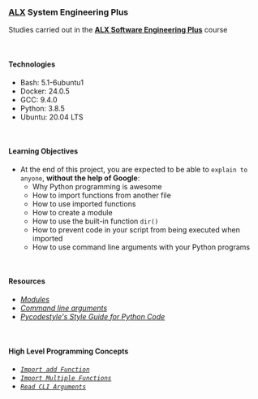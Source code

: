 ### [ALX](https://www.alxafrica.com/) System Engineering Plus

Studies carried out in the **[ALX Software Engineering Plus](https://www.alxafrica.com/software-engineering-plus/)** course

<br />

#### Technologies

* Bash:     5.1-6ubuntu1
* Docker:   24.0.5
* GCC:      9.4.0
* Python:   3.8.5
* Ubuntu:   20.04 LTS

<br />

#### Learning Objectives

* At the end of this project, you are expected to be able to `explain to anyone`, **without the help of Google**:
    * Why Python programming is awesome
    * How to import functions from another file
    * How to use imported functions
    * How to create a module
    * How to use the built-in function `dir()`
    * How to prevent code in your script from being executed when imported
    * How to use command line arguments with your Python programs

<br />

#### Resources

* _[Modules](https://docs.python.org/3/tutorial/modules.html)_
* _[Command line arguments](https://docs.python.org/3/tutorial/stdlib.html#command-line-arguments)_
* _[Pycodestyle's Style Guide for Python Code](https://pypi.org/project/pycodestyle/)_

<br />

#### High Level Programming Concepts


* _[`Import add Function`](0-add.py)_
* _[`Import Multiple Functions`](1-calculation.py)_
* _[`Read CLI Arguments`](2-args.py)_

<br />
